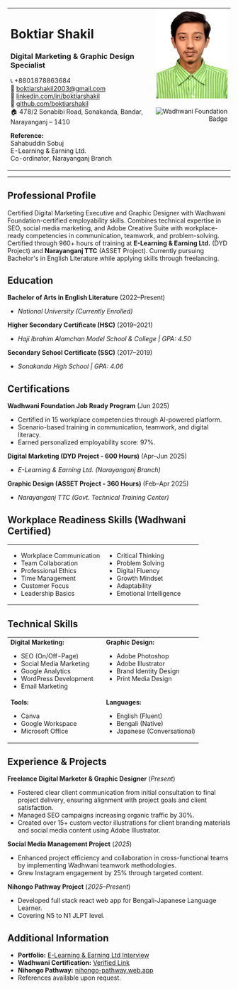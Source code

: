 <table>
  <tr>
    <td valign="top" width="65%">
      <h1>Boktiar Shakil</h1>
      <h3>Digital Marketing & Graphic Design Specialist</h3>
      <p>
        📞 +8801878863684<br>
        📧 <a href="mailto:boktiarshakil2003@gmail.com">boktiarshakil2003@gmail.com</a><br>
        💼 <a href="https://www.linkedin.com/in/boktiarshakil">linkedin.com/in/boktiarshakil</a><br>
        🐙 <a href="https://github.com/boktiarshakil">github.com/boktiarshakil</a><br>
        🏠 478/2 Sonabibi Road, Sonakanda, Bandar, Narayanganj – 1410
      </p>
      <p>
        <strong>Reference:</strong><br>
        Sahabuddin Sobuj<br>
        E-Learning & Earning Ltd.<br>
        Co-ordinator, Narayanganj Branch
      </p>
    </td>
    <td valign="top" align="right" width="35%">
      <img src="Passport_photo.JPG" alt="Boktiar Shakil Photo" width="160"><br><br>
      <img src="[https://www.overleaf.com/project/68541b5290c513cba4a9408b/blob/b5c7589913aa0a051e7c5e1f5529c159d732ce70?fallback=68556933f6bb1be5797746e5" alt="Wadhwani Foundation Badge" width="160">
    </td>
  </tr>
</table>

---

## Professional Profile
Certified Digital Marketing Executive and Graphic Designer with Wadhwani Foundation-certified employability skills. Combines technical expertise in SEO, social media marketing, and Adobe Creative Suite with workplace-ready competencies in communication, teamwork, and problem-solving. Certified through 960+ hours of training at **E-Learning & Earning Ltd.** (DYD Project) and **Narayanganj TTC** (ASSET Project). Currently pursuing Bachelor's in English Literature while applying skills through freelancing.

## Education

**Bachelor of Arts in English Literature** (2022–Present)
- *National University (Currently Enrolled)*

**Higher Secondary Certificate (HSC)** (2019–2021)
- *Haji Ibrahim Alamchan Model School & College | GPA: 4.50*

**Secondary School Certificate (SSC)** (2017–2019)
- *Sonakanda High School | GPA: 4.06*

## Certifications

**Wadhwani Foundation Job Ready Program** (Jun 2025)
- Certified in 15 workplace competencies through AI-powered platform.
- Scenario-based training in communication, teamwork, and digital literacy.
- Earned personalized employability score: 97%.

**Digital Marketing (DYD Project - 600 Hours)** (Apr–Jun 2025)
- *E-Learning & Earning Ltd. (Narayanganj Branch)*

**Graphic Design (ASSET Project - 360 Hours)** (Feb–Apr 2025)
- *Narayanganj TTC (Govt. Technical Training Center)*

## Workplace Readiness Skills (Wadhwani Certified)
<table>
  <tr>
    <td valign="top" width="50%">
      <ul>
        <li>Workplace Communication</li>
        <li>Team Collaboration</li>
        <li>Professional Ethics</li>
        <li>Time Management</li>
        <li>Customer Focus</li>
        <li>Leadership Basics</li>
      </ul>
    </td>
    <td valign="top" width="50%">
      <ul>
        <li>Critical Thinking</li>
        <li>Problem Solving</li>
        <li>Digital Fluency</li>
        <li>Growth Mindset</li>
        <li>Adaptability</li>
        <li>Emotional Intelligence</li>
      </ul>
    </td>
  </tr>
</table>

## Technical Skills
<table>
  <tr>
    <td valign="top" width="50%">
      <strong>Digital Marketing:</strong>
      <ul>
        <li>SEO (On/Off-Page)</li>
        <li>Social Media Marketing</li>
        <li>Google Analytics</li>
        <li>WordPress Development</li>
        <li>Email Marketing</li>
      </ul>
    </td>
    <td valign="top" width="50%">
      <strong>Graphic Design:</strong>
      <ul>
        <li>Adobe Photoshop</li>
        <li>Adobe Illustrator</li>
        <li>Brand Identity Design</li>
        <li>Print Media Design</li>
      </ul>
    </td>
  </tr>
  <tr>
    <td valign="top" width="50%">
      <strong>Tools:</strong>
      <ul>
        <li>Canva</li>
        <li>Google Workspace</li>
        <li>Microsoft Office</li>
      </ul>
    </td>
    <td valign="top" width="50%">
      <strong>Languages:</strong>
      <ul>
        <li>English (Fluent)</li>
        <li>Bengali (Native)</li>
        <li>Japanese (Conversational)</li>
      </ul>
    </td>
  </tr>
</table>

## Experience & Projects

**Freelance Digital Marketer & Graphic Designer** (*Present*)
- Fostered clear client communication from initial consultation to final project delivery, ensuring alignment with project goals and client satisfaction.
- Managed SEO campaigns increasing organic traffic by 30%.
- Created over 15+ custom vector illustrations for client branding materials and social media content using Adobe Illustrator.

**Social Media Management Project** (*2025*)
- Enhanced project efficiency and collaboration in cross-functional teams by implementing Wadhwani teamwork methodologies.
- Grew Instagram engagement by 25% through targeted content.

**Nihongo Pathway Project** (*2025–Present*)
- Developed full stack react web app for Bengali-Japanese Language Learner.
- Covering N5 to N1 JLPT level.

## Additional Information
- **Portfolio:** [E-Learning & Earning Ltd Interview](https://www.facebook.com/elaeltd.official/videos/1250340043352093/)
- **Wadhwani Certification:** [Verified Link](https://web.certificate.wfglobal.org/en/certificate?certificateId=68526c5edbb1c63612d7c000)
- **Nihongo Pathway:** [nihongo-pathway.web.app](https://nihongo-pathway.web.app/)
- References available upon request.
